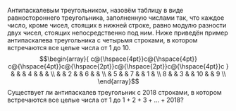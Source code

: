 Антипаскалевым треугольником, назовём таблицу в виде равностороннего треугольника, заполненную числами так, что каждое число, кроме чисел, стоящих в нижней строке, равно модулю разности двух чисел, стоящих непосредственно под ним. Ниже приведён пример антипаскалева треугольника с четырьмя строками, в котором встречаются все целые числа от 1 до 10. 
$$\begin{array}{
c@{\hspace{4pt}}c@{\hspace{4pt}}
c@{\hspace{4pt}}c@{\hspace{2pt}}c@{\hspace{2pt}}c@{\hspace{4pt}}c
} 
& & & 4 & & & \\
& & 2 & & 6 & & \\
& 5 & & 7 & & 1 & \\
8 & & 3 & & 10 & & 9 \\
\end{array}$$
 Существует ли антипаскалев треугольник с 2018 строками, в котором встречаются все целые числа от 1 до $1 + 2 + 3 + \ldots + 2018$?